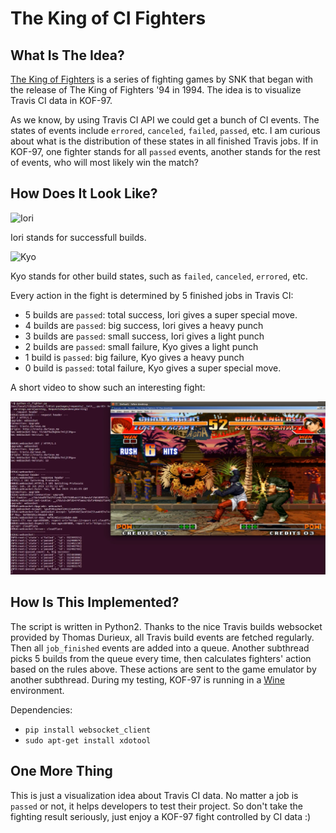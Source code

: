 # The King of CI Fighters

## What Is The Idea?

[The King of Fighters](https://en.wikipedia.org/wiki/The_King_of_Fighters) is a series of fighting games by SNK that began with the release of The King of Fighters '94 in 1994. The idea is to visualize Travis CI data in KOF-97.

As we know, by using Travis CI API we could get a bunch of CI events. The states of events include `errored`, `canceled`, `failed`, `passed`, etc. I am curious about what is the distribution of these states in all finished Travis jobs. If in KOF-97, one fighter stands for all `passed` events, another stands for the rest of events, who will most likely win the match?

## How Does It Look Like?

![Iori](https://vignette.wikia.nocookie.net/snk/images/e/e8/Iori96.gif/revision/latest?cb=20100416140138)

Iori stands for successfull builds.

![Kyo](https://vignette.wikia.nocookie.net/snk/images/2/26/Kyo97.gif/revision/latest?cb=20100417163030)

Kyo stands for other build states, such as `failed`, `canceled`, `errored`, etc.

Every action in the fight is determined by 5 finished jobs in Travis CI:

- 5 builds are `passed`: total success, Iori gives a super special move.  
- 4 builds are `passed`: big success, Iori gives a heavy punch  
- 3 builds are `passed`: small success, Iori gives a light punch  
- 2 builds are `passed`: small failure, Kyo gives a light punch  
- 1 build is `passed`: big failure, Kyo gives a heavy punch  
- 0 build is `passed`: total failure, Kyo gives a super special move.  

A short video to show such an interesting fight:

[![cover_pic](king_of_ci_fighters.png)](https://youtu.be/94_OSJQFY9Q)

## How Is This Implemented?

The script is written in Python2. Thanks to the nice Travis builds websocket provided by Thomas Durieux, all Travis build events are fetched regularly. Then all `job_finished` events are added into a queue. Another subthread picks 5 builds from the queue every time, then calculates fighters' action based on the rules above. These actions are sent to the game emulator by another subthread. During my testing, KOF-97 is running in a [Wine](https://www.winehq.org/) environment.

Dependencies:  
- `pip install websocket_client`  
- `sudo apt-get install xdotool`


## One More Thing

This is just a visualization idea about Travis CI data. No matter a job is `passed` or not, it helps developers to test their project. So don't take the fighting result seriously, just enjoy a KOF-97 fight controlled by CI data :)